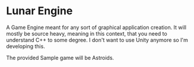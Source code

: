# Lunar Engine

A Game Engine meant for any sort of graphical application creation.
It will mostly be source heavy, meaning in this context, that you need to understand C++ to some degree.
I don't want to use Unity anymore so I'm developing this.

The provided Sample game will be Astroids.